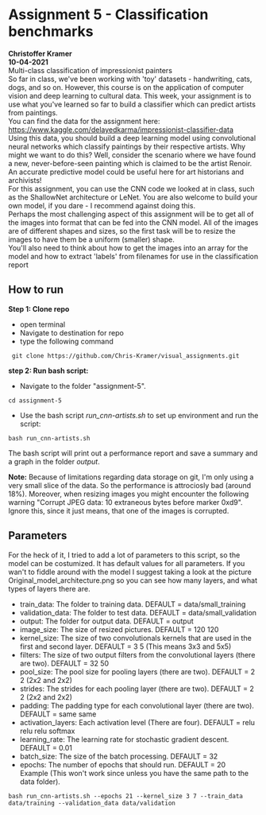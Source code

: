 # Assignment 5 - Classification benchmarks
**Christoffer Kramer**  
**10-04-2021**  
Multi-class classification of impressionist painters  
So far in class, we've been working with 'toy' datasets - handwriting, cats, dogs, and so on. However, this course is on the application of computer vision and deep learning to cultural data. This week, your assignment is to use what you've learned so far to build a classifier which can predict artists from paintings.  
You can find the data for the assignment here: https://www.kaggle.com/delayedkarma/impressionist-classifier-data  
Using this data, you should build a deep learning model using convolutional neural networks which classify paintings by their respective artists. Why might we want to do this? Well, consider the scenario where we have found a new, never-before-seen painting which is claimed to be the artist Renoir. An accurate predictive model could be useful here for art historians and archivists!  
For this assignment, you can use the CNN code we looked at in class, such as the ShallowNet architecture or LeNet. You are also welcome to build your own model, if you dare - I recommend against doing this.  
Perhaps the most challenging aspect of this assignment will be to get all of the images into format that can be fed into the CNN model. All of the images are of different shapes and sizes, so the first task will be to resize the images to have them be a uniform (smaller) shape.  
You'll also need to think about how to get the images into an array for the model and how to extract 'labels' from filenames for use in the classification report

## How to run  
**Step 1: Clone repo**  
- open terminal  
- Navigate to destination for repo  
- type the following command  
```console
 git clone https://github.com/Chris-Kramer/visual_assignments.git
```  
**step 2: Run bash script:**  
- Navigate to the folder "assignment-5".  
```console
cd assignment-5
```  
- Use the bash script _run_cnn-artists.sh_ to set up environment and run the script:  
```console
bash run_cnn-artists.sh
```  
The bash script will print out a performance report and save a summary and a graph in the folder _output_.

**Note:** Because of limitations regarding data storage on git, I'm only using a very small slice of the data. So the performance is attrociosly bad (around 18%). Moreover, when resizing images you might encounter the following warning "Corrupt JPEG data: 10 extraneous bytes before marker 0xd9". Ignore this, since it just means, that one of the images is corrupted.    

## Parameters
For the heck of it, I tried to add a lot of parameters to this script, so the model can be costumized. It has default values for all parameters. If you wan't to fiddle around with the model I suggest taking a look at the picture Original_model_architecture.png so you can see how many layers, and what types of layers there are.   

- train_data: The folder to training data. DEFAULT = data/small_training   
- validation_data: The folder to test data. DEFAULT = data/small_validation
- output: The folder for output data. DEFAULT = output
- image_size: The size of resized pictures. DEFAULT = 120 120
- kernel_size: The size of two convolutionals kernels that are used in the first and second layer. DEFAULT = 3 5 (This means 3x3 and 5x5)
- filters: The size of two output filters from the convolutional layers (there are two). DEFAULT = 32 50
- pool_size: The pool size for pooling layers (there are two). DEFAULT = 2 2 (2x2 and 2x2)
- strides: The strides for each pooling layer (there are two). DEFAULT = 2 2 (2x2 and 2x2)
- padding: The padding type for each convolutional layer (there are two). DEFAULT = same same
- activation_layers: Each activation level (There are four). DEFAULT = relu relu relu softmax
- learning_rate: The learning rate for stochastic gradient descent. DEFAULT = 0.01
- batch_size: The size of the batch processing. DEFAULT = 32
- epochs: The number of epochs that should run. DEFAULT = 20  
Example (This won't work since unless you have the same path to the data folder). 
```console
bash run_cnn-artists.sh --epochs 21 --kernel_size 3 7 --train_data data/training --validation_data data/validation
```